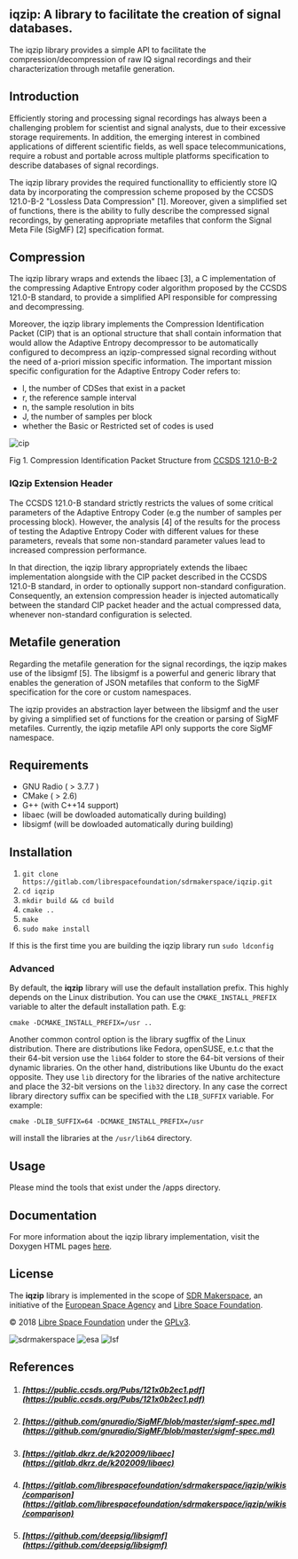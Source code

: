 ## iqzip: A library to facilitate the creation of signal databases.

The iqzip library provides a simple API to facilitate the compression/decompression of raw IQ signal recordings and their characterization through
metafile generation.

## Introduction
Efficiently storing and processing signal recordings has always been a challenging problem for scientist and signal analysts, due to their
excessive storage requirements. In addition, the emerging interest in combined applications of different scientific fields, as well
space telecommunications, require a robust and portable across multiple platforms specification to describe databases of signal recordings.

The iqzip library provides the required functionallity to efficiently store IQ data by incorporating the compression scheme proposed by the CCSDS
121.0-B-2 "Lossless Data Compression" [1]. Moreover, given a simplified set of functions, there is the
ability to fully describe the compressed signal recordings, by generating appropriate metafiles that conform the Signal Meta File (SigMF) [2] specification format.

## Compression

The iqzip library wraps and extends the libaec [3], a C implementation of the compressing Adaptive Entropy
coder algorithm proposed by the CCSDS 121.0-B standard, to provide a simplified API responsible for compressing and decompressing. 

Moreover, the iqzip library implements the Compression Identification Packet (CIP) that is an optional structure that shall contain information
that would allow the Adaptive Entropy decompressor to be automatically configured to decompress an iqzip-compressed signal recording without the need
of a-priori mission specific information. 
The important mission specific configuration for the Adaptive Entropy Coder refers to:
- l, the number of CDSes that exist in a packet
- r, the reference sample interval
- n, the sample resolution in bits
- J, the number of samples per block
- whether the Basic or Restricted set of codes is used

![cip](https://gitlab.com/librespacefoundation/sdrmakerspace/iqzip/wikis/uploads/b4a2fb65f29c6126040fd8b58e4f3226/cip.png)

Fig 1. Compression Identification Packet Structure from [CCSDS 121.0-B-2](https://public.ccsds.org/Pubs/121x0b2ec1.pdf)

### IQzip Extension Header

The CCSDS 121.0-B standard strictly restricts the values of some critical parameters of the Adaptive Entropy
Coder (e.g the number of samples per processing block). However, the analysis [4] of the results for the process of testing the Adaptive Entropy Coder with different values for these parameters, reveals that some non-standard parameter values lead to increased compression performance. 

In that direction, the iqzip library appropriately extends the libaec implementation alongside with the CIP packet described in the CCSDS 121.0-B standard, in order to optionally support non-standard configuration. Consequently, an extension compression header is injected automatically between the standard CIP packet header and the
actual compressed data, whenever non-standard configuration is selected.

## Metafile generation
Regarding the metafile generation for the signal recordings, the iqzip makes use of the libsigmf
[5]. The libsigmf is a powerful and generic library that enables the generation of JSON metafiles that
conform to the SigMF specification for the core or custom namespaces.  

The iqzip provides an abstraction layer between the libsigmf and the user by giving a simplified set of functions
for the creation or parsing of SigMF metafiles. Currently, the iqzip metafile API only supports the core SigMF namespace.

## Requirements
* GNU Radio ( > 3.7.7 )
* CMake ( > 2.6)
* G++ (with C++14 support)
* libaec (will be dowloaded automatically during building)
* libsigmf (will be dowloaded automatically during building)

## Installation

1. `git clone https://gitlab.com/librespacefoundation/sdrmakerspace/iqzip.git`
2. `cd iqzip`
3. `mkdir build && cd build`
4. `cmake ..`
5. `make`
6. `sudo make install`

If this is the first time you are building the iqzip library run
`sudo ldconfig`

### Advanced
By default, the **iqzip** library will use the default installation prefix.
This highly depends on the Linux distribution. You can use the `CMAKE_INSTALL_PREFIX`
variable to alter the default installation path.
E.g:

`cmake -DCMAKE_INSTALL_PREFIX=/usr ..`

Another common control option is the library sugffix of the Linux distribution.
There are distributions like Fedora, openSUSE, e.t.c that the their 64-bit version
use the `lib64` folder to store the 64-bit versions of their dynamic libraries.
On the other hand, distributions like Ubuntu do the exact opposite. They use
`lib` directory for the libraries of the native architecture and place the 32-bit versions
on the `lib32` directory. In any case the correct library directory suffix
can be specified with the `LIB_SUFFIX` variable. For example:

`cmake -DLIB_SUFFIX=64 -DCMAKE_INSTALL_PREFIX=/usr`

will install the libraries at the `/usr/lib64` directory.

## Usage
Please mind the tools that exist under the /apps directory.

## Documentation

For more information about the iqzip library implementation, visit the Doxygen HTML pages [here](https://librespacefoundation.gitlab.io/sdrmakerspace/iqzip).

## License
The **iqzip** library is implemented in the scope of [SDR Makerspace](https://sdrmaker.space/), an initiative of the [European Space Agency](https://esa.int) and [Libre Space Foundation](https://libre.space). 


&copy; 2018 [Libre Space Foundation](http://librespacefoundation.org) under the [GPLv3](LICENSE).

![sdrmakerspace](https://gitlab.com/librespacefoundation/sdrmakerspace/iqzip/wikis/uploads/5b652716f9ae39c444009ccdb8e337ba/sdrmakerspace.png)
![esa](https://gitlab.com/librespacefoundation/sdrmakerspace/iqzip/wikis/uploads/a51802d6b007ce52f67dc6ad58fb022b/esa.gif)
![lsf](https://gitlab.com/librespacefoundation/sdrmakerspace/iqzip/wikis/uploads/0efd910f4adfb62a67d6d048dbcac3ea/lsf.png)

## References
1. ##### [https://public.ccsds.org/Pubs/121x0b2ec1.pdf](https://public.ccsds.org/Pubs/121x0b2ec1.pdf)
2. ##### [https://github.com/gnuradio/SigMF/blob/master/sigmf-spec.md](https://github.com/gnuradio/SigMF/blob/master/sigmf-spec.md)
3. ##### [https://gitlab.dkrz.de/k202009/libaec](https://gitlab.dkrz.de/k202009/libaec)
4. ##### [https://gitlab.com/librespacefoundation/sdrmakerspace/iqzip/wikis/comparison](https://gitlab.com/librespacefoundation/sdrmakerspace/iqzip/wikis/comparison)
5. ##### [https://github.com/deepsig/libsigmf](https://github.com/deepsig/libsigmf)
